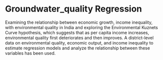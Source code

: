 # Groundwater_quality Regression

Examining the relationship between economic growth, income inequality, with environmental quality in India and exploring the Environmental Kuznets Curve hypothesis, which suggests that as per capita income increases, environmental quality first deteriorates and then improves. A district-level data on environmental quality, economic output, and income inequality to estimate regression models and analyze the relationship between these variables has been used.
